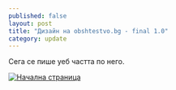 ```yaml
---
published: false
layout: post
title: "Дизайн на obshtestvo.bg - final 1.0"
category: update
---
```


Сега се пише уеб частта по него.

[![Начална страница](https://raw.github.com/obshtestvo-meta/obshtestvo.bg/gh-pages/ui/homepage5-wide.jpg)](https://raw.github.com/obshtestvo-meta/obshtestvo.bg/gh-pages/ui/homepage5-wide.jpg)